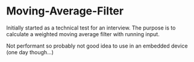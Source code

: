 # Moving-Average-Filter
Initially started as a technical test for an interview. The purpose is to calculate a weighted moving average filter with running input.

Not performant so probably not good idea to use in an embedded device (one day though...)
